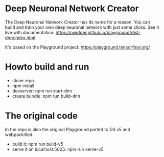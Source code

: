 # Deep Neuronal Network Creator

The Deep Neuronal Network Creator has its name for a reason. You can build and train your own deep neuronal network with just some clicks.
See it live with documentation: https://owidder.github.io/playground/dist-dnn/index.html

It's based on the Playground project: https://playground.tensorflow.org/

# Howto build and run

* clone repo
* npm install
* devserver: npm run start-dnn
* create bundle: npm run build-dnn

# The original code

In the repo is also the original Playground ported to D3 v5 and webpackified.
* build it: npm run build-v5
* serve it on localhost:5005: npm run serve-v5
